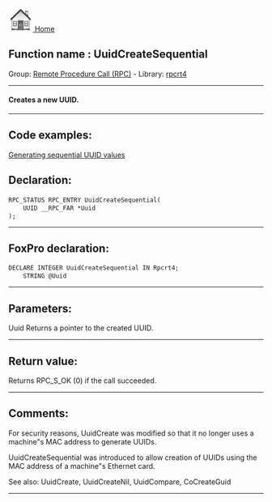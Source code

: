 [<img src="../../images/home.png"> Home ](https://github.com/VFPX/Win32API)  

## Function name : UuidCreateSequential
Group: [Remote Procedure Call (RPC)](../../functions_group.md#Remote_Procedure_Call_(RPC))  -  Library: [rpcrt4](../../Libraries.md#rpcrt4)  
***  


#### Creates a new UUID.
***  


## Code examples:
[Generating sequential UUID values](../../samples/sample_587.md)  

## Declaration:
```foxpro  
RPC_STATUS RPC_ENTRY UuidCreateSequential(
	UUID __RPC_FAR *Uuid
);  
```  
***  


## FoxPro declaration:
```foxpro  
DECLARE INTEGER UuidCreateSequential IN Rpcrt4;
	STRING @Uuid  
```  
***  


## Parameters:
Uuid
Returns a pointer to the created UUID.  
***  


## Return value:
Returns RPC_S_OK (0) if the call succeeded.  
***  


## Comments:
For security reasons, UuidCreate was modified so that it no longer uses a machine"s MAC address to generate UUIDs.   
  
UuidCreateSequential was introduced to allow creation of UUIDs using the MAC address of a machine"s Ethernet card.  
  
See also: UuidCreate, UuidCreateNil, UuidCompare, CoCreateGuid   
  
***  

